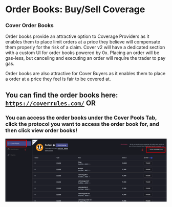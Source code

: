 # Order Books: Buy/Sell Coverage

### Cover Order Books

Order books provide an attractive option to Coverage Providers as it enables them to place limit orders at a price they believe will compensate them properly for the risk of a claim.  Cover v2 will have a dedicated section with a custom UI for order books powered by 0x. Placing an order will be gas-less, but canceling and executing an order will require the trader to pay gas.

Order books are also attractive for Cover Buyers as it enables them to place a order at a price they feel is fair to be covered at. 

## You can find the order books here: [`https://coverrules.com/`](https://coverrules.com/)  OR 

### You can access the order books under the Cover Pools Tab, click the protocol you want to access the order book for, and then click view order books!

![](../../.gitbook/assets/screen-shot-2021-05-01-at-12.02.48-am.png)





## 

